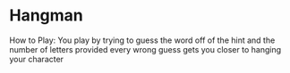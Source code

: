# Hangman

How to Play:
You play by trying to guess the word off of the hint and the number of letters provided every wrong guess gets you closer to hanging your character
